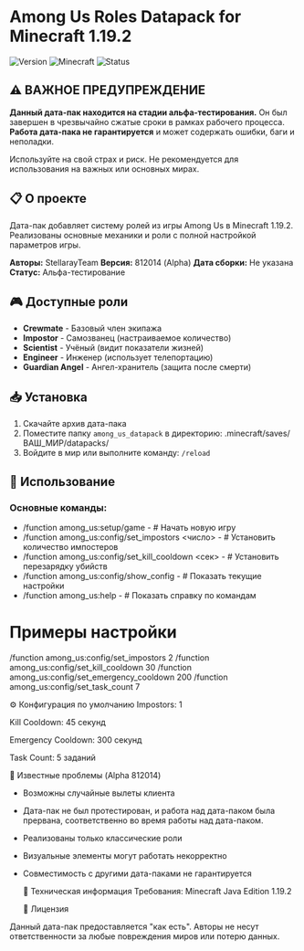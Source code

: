 # Among Us Roles Datapack for Minecraft 1.19.2

![Version](https://img.shields.io/badge/Version-812014--Alpha-critical?style=for-the-badge)
![Minecraft](https://img.shields.io/badge/Minecraft-1.19.2-green?style=for-the-badge)
![Status](https://img.shields.io/badge/Status-Alpha_Testing-red?style=for-the-badge)

## ⚠️ ВАЖНОЕ ПРЕДУПРЕЖДЕНИЕ

**Данный дата-пак находится на стадии альфа-тестирования.** Он был завершен в чрезвычайно сжатые сроки в рамках рабочего процесса. **Работа дата-пака не гарантируется** и может содержать ошибки, баги и неполадки.

Используйте на свой страх и риск. Не рекомендуется для использования на важных или основных мирах.

## 📋 О проекте

Дата-пак добавляет систему ролей из игры Among Us в Minecraft 1.19.2. Реализованы основные механики и роли с полной настройкой параметров игры.

**Авторы:** StellarayTeam
**Версия:** 812014 (Alpha)
**Дата сборки:** Не указана
**Статус:** Альфа-тестирование

## 🎮 Доступные роли

- **Crewmate** - Базовый член экипажа
- **Impostor** - Самозванец (настраиваемое количество)
- **Scientist** - Учёный (видит показатели жизней)
- **Engineer** - Инженер (использует телепортацию)
- **Guardian Angel** - Ангел-хранитель (защита после смерти)

## 📥 Установка

1. Скачайте архив дата-пака
2. Поместите папку `among_us_datapack` в директорию:
 .minecraft/saves/ВАШ_МИР/datapacks/
3. Войдите в мир или выполните команду: `/reload`

## 🎯 Использование

### Основные команды:

- /function among_us:setup/game - # Начать новую игру
- /function among_us:config/set_impostors <число> - # Установить количество импостеров
- /function among_us:config/set_kill_cooldown <сек> - # Установить перезарядку убийств
- /function among_us:config/show_config - # Показать текущие настройки
- /function among_us:help - # Показать справку по командам

# Примеры настройки
/function among_us:config/set_impostors 2
/function among_us:config/set_kill_cooldown 30
/function among_us:config/set_emergency_cooldown 200
/function among_us:config/set_task_count 7

   ⚙️ Конфигурация по умолчанию
 Impostors: 1

 Kill Cooldown: 45 секунд

 Emergency Cooldown: 300 секунд

 Task Count: 5 заданий

 🐛 Известные проблемы (Alpha 812014)

 - Возможны случайные вылеты клиента

 - Дата-пак не был протестирован, и работа над дата-паком была прервана, соответственно во время работы над дата-паком.

 - Реализованы только классические роли

 - Визуальные элементы могут работать некорректно

 - Совместимость с другими дата-паками не гарантируется

   🔧 Техническая информация
 Требования:
 Minecraft Java Edition 1.19.2

   📄 Лицензия

 Данный дата-пак предоставляется "как есть". Авторы не несут ответственности за любые повреждения миров или потерю данных.

